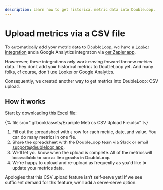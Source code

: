 ```yaml
---
description: Learn how to get historical metric data into DoubleLoop.
---
```


# Upload metrics via a CSV file

To automatically add your metric data to DoubleLoop, we have a [Looker integration](looker-integration.md) and a Google Analytics integration via [our Zapier app](https://zapier.com/apps/doubleloop/integrations).

Howevever, those integrations only work moving forward for new metrics data. They don't add your historical metrics to DoubleLoop yet. And many folks, of course, don't use Looker or Google Analytics.

Consequently, we created another way to get metrics into DoubleLoop: CSV upload.

## How it works

Start by downloading this Excel file:

{% file src=".gitbook/assets/Example Metrics CSV Upload File.xlsx" %}

1. Fill out the spreadsheet with a row for each metric, date, and value. You can do many metrics in one file.
2. Share the spreadsheet with the DoubleLoop team via Slack or email support@doubleloop.app.
3. We'll let you know when the upload is complete. All of the metrics will be available to see as line graphs in DoubleLoop.
4. We're happy to upload and re-upload as frequently as you'd like to update your metrics data.

Apologies that this CSV upload feature isn't self-serve yet! If we see sufficient demand for this feature, we'll add a serve-serve option.
